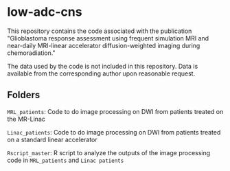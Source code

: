 # low-adc-cns
This repository contains the code associated with the publication "Glioblastoma response assessment using frequent simulation MRI and near-daily MRI-linear accelerator diffusion-weighted imaging during chemoradiation."

The data used by the code is not included in this repository. Data is available from the corresponding author upon reasonable request.

## Folders
`MRL_patients`: Code to do image processing on DWI from patients treated on the MR-Linac

`Linac_patients`: Code to do image processing on DWI from patients treated on a standard linear accelerator

`Rscript_master`: R script to analyze the outputs of the image processing code in `MRL_patients` and `Linac patients`
